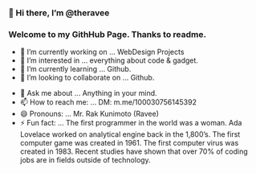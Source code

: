 ### 👋 Hi there, I’m @theravee

### Welcome to my GithHub Page. Thanks to readme.

- 🔭 I’m currently working on ... WebDesign Projects
- 👀 I’m interested in ... everything about code & gadget.
- 🌱 I’m currently learning ... Github.
- 👯 I’m looking to collaborate on ... Github.
<!-- - 🤔 I’m looking for help with ... .. -->
- 💬 Ask me about ... Anything in your mind.
- 📫 How to reach me: ... DM: m.me/100030756145392
- 😄 Pronouns: ... Mr. Rak Kunimoto (Ravee)
- ⚡ Fun fact: ... 
The first programmer in the world was a woman. Ada Lovelace worked on analytical engine back in the 1,800’s. 
The first computer game was created in 1961. 
The first computer virus was created in 1983. 
Recent studies have shown that over 70% of coding jobs are in fields outside of technology.



<!--
**theravee/theravee** is a ✨ _special_ ✨ repository because its `README.md` (this file) appears on my GitHub profile.
-->
